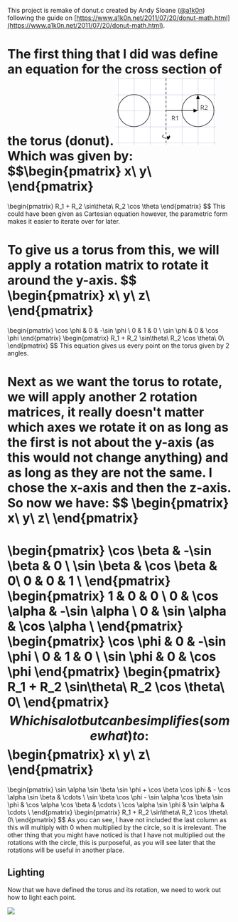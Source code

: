 This project is remake of donut.c created by Andy Sloane ([@a1k0n](https://github.com/a1k0n)) following the guide on [https://www.a1k0n.net/2011/07/20/donut-math.html](https://www.a1k0n.net/2011/07/20/donut-math.html). 

The first thing that I did was define an equation for the cross section of the torus (donut).
![](/images/cross_section.png)
Which was given by:
$$\begin{pmatrix}
x\\
y\\
\end{pmatrix}
=
\begin{pmatrix}
R_1 + R_2 \sin\theta\\
R_2 \cos \theta
\end{pmatrix}
$$
This could have been given as Cartesian equation however, the parametric form makes it easier to iterate over for later.

To give us a torus from this, we will apply a rotation matrix to rotate it around the y-axis.
$$
\begin{pmatrix}
x\\
y\\
z\\
\end{pmatrix}
=
\begin{pmatrix}
\cos \phi & 0 & -\sin \phi \\
0 & 1 & 0 \\
\sin \phi & 0 & \cos \phi
\end{pmatrix}
\begin{pmatrix}
R_1 + R_2 \sin\theta\\
R_2 \cos \theta\\
0\\
\end{pmatrix}
$$
This equation gives us every point on the torus given by 2 angles.

Next as we want the torus to rotate, we will apply another 2 rotation matrices, it really doesn't matter which axes we rotate it on as long as the first is not about the y-axis (as this would not change anything) and as long as they are not the same. I chose the x-axis and then the z-axis. So now we have:
$$
\begin{pmatrix}
x\\
y\\
z\\
\end{pmatrix}
=
\begin{pmatrix}
\cos \beta & -\sin \beta & 0 \\
\sin \beta & \cos \beta & 0\\
0 & 0 & 1 \\
\end{pmatrix}
\begin{pmatrix}
1 & 0 & 0 \\
0 & \cos \alpha & -\sin \alpha \\
0 & \sin \alpha & \cos \alpha \\
\end{pmatrix}
\begin{pmatrix}
\cos \phi & 0 & -\sin \phi \\
0 & 1 & 0 \\
\sin \phi & 0 & \cos \phi
\end{pmatrix}
\begin{pmatrix}
R_1 + R_2 \sin\theta\\
R_2 \cos \theta\\
0\\
\end{pmatrix}
$$
Which is a lot but can be simplifies (somewhat) to:
$$
\begin{pmatrix}
x\\
y\\
z\\
\end{pmatrix}
=
\begin{pmatrix}
\sin \alpha \sin \beta \sin \phi + \cos \beta \cos \phi & - \cos \alpha \sin \beta & \cdots \\
\sin \beta \cos \phi - \sin \alpha \cos \beta \sin \phi & \cos \alpha \cos \beta & \cdots \\
\cos \alpha \sin \phi & \sin \alpha & \cdots \\
\end{pmatrix}
\begin{pmatrix}
R_1 + R_2 \sin\theta\\
R_2 \cos \theta\\
0\\
\end{pmatrix}
$$
As you can see, I have not included the last column as this will multiply with 0 when multiplied by the circle, so it is irrelevant. The other thing that you might have noticed is that I have not multiplied out the rotations with the circle, this is purposeful, as you will see later that the rotations will be useful in another place.

## Lighting
Now that we have defined the torus and its rotation, we need to work out how to light each point.





![](https://www.a1k0n.net/img/perspective.png)


